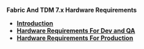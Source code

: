 <strong>Fabric And TDM 7.x Hardware Requirements<strong>
        

<ul>
<li><a href="/articles/98_maintenance_and_operational/01_hardware_requirements_introduction.md">Introduction</a></li>
<li><a href="/articles/98_maintenance_and_operational/02_hardware_req_for_dev_qa.md">Hardware Requirements For Dev and QA</a></li>
<li><a href="/articles/98_maintenance_and_operational/03_hardware_req_for_prod.md">Hardware Requirements For Production</a></li>
</ul>

